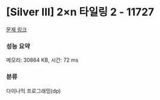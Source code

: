 # [Silver III] 2×n 타일링 2 - 11727 

[문제 링크](https://www.acmicpc.net/problem/11727) 

### 성능 요약

메모리: 30864 KB, 시간: 72 ms

### 분류

다이나믹 프로그래밍(dp)

